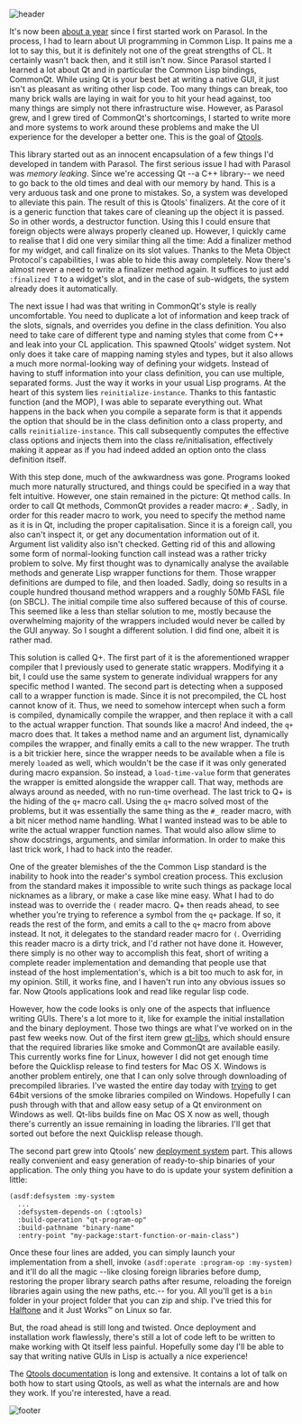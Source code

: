 ![header](https://filebox.tymoon.eu/file/TmpNMw==)

It's now been [about a year](https://github.com/Shinmera/parasol/commit/e395ab3b8ce749e4b64ad8eacccff42c613d8de8) since I first started work on Parasol. In the process, I had to learn about UI programming in Common Lisp. It pains me a lot to say this, but it is definitely not one of the great strengths of CL. It certainly wasn't back then, and it still isn't now. Since Parasol started I learned a lot about Qt and in particular the Common Lisp bindings, CommonQt. While using Qt is your best bet at writing a native GUI, it just isn't as pleasant as writing other lisp code. Too many things can break, too many brick walls are laying in wait for you to hit your head against, too many things are simply not there infrastructure wise. However, as Parasol grew, and I grew tired of CommonQt's shortcomings, I started to write more and more systems to work around these problems and make the UI experience for the developer a better one. This is the goal of [Qtools](https://shinmera.github.io/qtools).

This library started out as an innocent encapsulation of a few things I'd developed in tandem with Parasol. The first serious issue I had with Parasol was *memory leaking*. Since we're accessing Qt --a C++ library-- we need to go back to the old times and deal with our memory by hand. This is a very arduous task and one prone to mistakes. So, a system was developed to alleviate this pain. The result of this is Qtools' finalizers. At the core of it is a generic function that takes care of cleaning up the object it is passed. So in other words, a destructor function. Using this I could ensure that foreign objects were always properly cleaned up. However, I quickly came to realise that I did one very similar thing all the time: Add a finalizer method for my widget, and call finalize on its slot values. Thanks to the Meta Object Protocol's capabilities, I was able to hide this away completely. Now there's almost never a need to write a finalizer method again. It suffices to just add `:finalized T` to a widget's slot, and in the case of sub-widgets, the system already does it automatically.

The next issue I had was that writing in CommonQt's style is really uncomfortable. You need to duplicate a lot of information and keep track of the slots, signals, and overrides you define in the class definition. You also need to take care of different type and naming styles that come from C++ and leak into your CL application. This spawned Qtools' widget system. Not only does it take care of mapping naming styles and types, but it also allows a much more normal-looking way of defining your widgets. Instead of having to stuff information into your class definition, you can use multiple, separated forms. Just the way it works in your usual Lisp programs. At the heart of this system lies `reinitialize-instance`. Thanks to this fantastic function (and the MOP), I was able to separate everything out. What happens in the back when you compile a separate form is that it appends the option that should be in the class definition onto a class property, and calls `reinitialize-instance`. This call subsequently computes the effective class options and injects them into the class re/initialisation, effectively making it appear as if you had indeed added an option onto the class definition itself.

With this step done, much of the awkwardness was gone. Programs looked much more naturally structured, and things could be specified in a way that felt intuitive. However, one stain remained in the picture: Qt method calls. In order to call Qt methods, CommonQt provides a reader macro: `#_`. Sadly, in order for this reader macro to work, you need to specify the method name as it is in Qt, including the proper capitalisation. Since it is a foreign call, you also can't inspect it, or get any documentation information out of it. Argument list validity also isn't checked. Getting rid of this and allowing some form of normal-looking function call instead was a rather tricky problem to solve. My first thought was to dynamically analyse the available methods and generate Lisp wrapper functions for them. Those wrapper definitions are dumped to file, and then loaded. Sadly, doing so results in a couple hundred thousand method wrappers and a roughly 50Mb FASL file (on SBCL). The initial compile time also suffered because of this of course. This seemed like a less than stellar solution to me, mostly because the overwhelming majority of the wrappers included would never be called by the GUI anyway. So I sought a different solution. I did find one, albeit it is rather mad.

This solution is called Q+. The first part of it is the aforementioned wrapper compiler that I previously used to generate static wrappers. Modifying it a bit, I could use the same system to generate individual wrappers for any specific method I wanted. The second part is detecting when a supposed call to a wrapper function is made. Since it is not precompiled, the CL host cannot know of it. Thus, we need to somehow intercept when such a form is compiled, dynamically compile the wrapper, and then replace it with a call to the actual wrapper function. That sounds like a macro! And indeed, the `q+` macro does that. It takes a method name and an argument list, dynamically compiles the wrapper, and finally emits a call to the new wrapper. The truth is a bit trickier here, since the wrapper needs to be available when a file is merely `load`ed as well, which wouldn't be the case if it was only generated during macro expansion. So instead, a `load-time-value` form that generates the wrapper is emitted alongside the wrapper call. That way, methods are always around as needed, with no run-time overhead. The last trick to Q+ is the hiding of the `q+` macro call. Using the `q+` macro solved most of the problems, but it was essentially the same thing as the `#_` reader macro, with a bit nicer method name handling. What I wanted instead was to be able to write the actual wrapper function names. That would also allow slime to show docstrings, arguments, and similar information. In order to make this last trick work, I had to hack into the reader.

One of the greater blemishes of the the Common Lisp standard is the inability to hook into the reader's symbol creation process. This exclusion from the standard makes it impossible to write such things as package local nicknames as a library, or make a case like mine easy. What I had to do instead was to override the `(` reader macro. Q+ then reads ahead, to see whether you're trying to reference a symbol from the `q+` package. If so, it reads the rest of the form, and emits a call to the `q+` macro from above instead. It not, it delegates to the standard reader macro for `(`. Overriding this reader macro is a dirty trick, and I'd rather not have done it. However, there simply is no other way to accomplish this feat, short of writing a complete reader implementation and demanding that people use that instead of the host implementation's, which is a bit too much to ask for, in my opinion. Still, it works fine, and I haven't run into any obvious issues so far. Now Qtools applications look and read like regular lisp code.

However, how the code looks is only one of the aspects that influence writing GUIs. There's a lot more to it, like for example the initial installation and the binary deployment. Those two things are what I've worked on in the past few weeks now. Out of the first item grew [qt-libs](http://shinmera.github.io/qt-libs/), which should ensure that the required libraries like smoke and CommonQt are available easily. This currently works fine for Linux, however I did not get enough time before the Quicklisp release to find testers for Mac OS X. Windows is another problem entirely, one that I can only solve through downloading of precompiled libraries. I've wasted the entire day today with [trying](http://plaster.tymoon.eu/view/AM) to get 64bit versions of the smoke libraries compiled on Windows. Hopefully I can push through with that and allow easy setup of a Qt environment on Windows as well. Qt-libs builds fine on Mac OS X now as well, though there's currently an issue remaining in loading the libraries. I'll get that sorted out before the next Quicklisp release though.

The second part grew into Qtools' new [deployment system](https://github.com/Shinmera/qtools/blob/master/deploy.lisp) part. This allows really convenient and easy generation of ready-to-ship binaries of your application. The only thing you have to do is update your system definition a little:

    (asdf:defsystem :my-system
      ...
      :defsystem-depends-on (:qtools)
      :build-operation "qt-program-op"
      :build-pathname "binary-name"
      :entry-point "my-package:start-function-or-main-class")

Once these four lines are added, you can simply launch your implementation from a shell, invoke `(asdf:operate :program-op :my-system)` and it'll do all the magic --like closing foreign libraries before dump, restoring the proper library search paths after resume, reloading the foreign libraries again using the new paths, etc.-- for you. All you'll get is a `bin` folder in your project folder that you can zip and ship. I've tried this for [Halftone](https://github.com/Shinmera/halftone/releases/tag/1.0.1) and it Just Works™ on Linux so far.

But, the road ahead is still long and twisted. Once deployment and installation work flawlessly, there's still a lot of code left to be written to make working with Qt itself less painful. Hopefully some day I'll be able to say that writing native GUIs in Lisp is actually a nice experience!

The [Qtools documentation](https://shinmera.github.io/qtools) is long and extensive. It contains a lot of talk on both how to start using Qtools, as well as what the internals are and how they work. If you're interested, have a read.

![footer](https://filebox.tymoon.eu/file/TmpNNA==)
